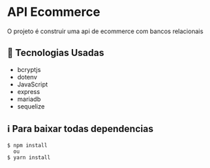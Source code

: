 # API Ecommerce
O projeto é construir uma api de ecommerce com bancos relacionais
## 🚀 Tecnologias Usadas
- bcryptjs
- dotenv
- JavaScript
- express
- mariadb
- sequelize
## ℹ️ Para baixar todas dependencias
```shell
$ npm install
  ou
$ yarn install
```

